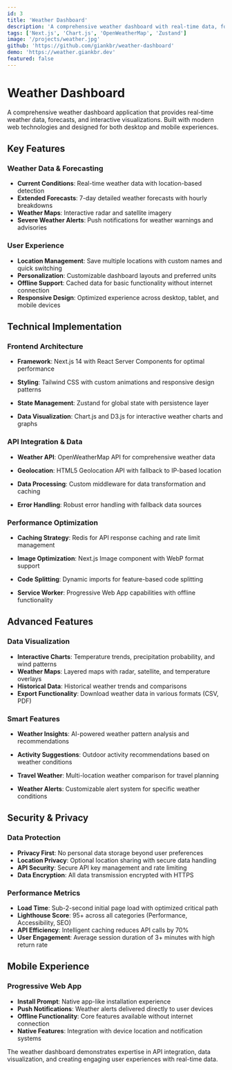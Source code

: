 ```yaml
---
id: 3
title: 'Weather Dashboard'
description: 'A comprehensive weather dashboard with real-time data, forecasts, and interactive visualizations.'
tags: ['Next.js', 'Chart.js', 'OpenWeatherMap', 'Zustand']
image: '/projects/weather.jpg'
github: 'https://github.com/giankbr/weather-dashboard'
demo: 'https://weather.giankbr.dev'
featured: false
---
```


# Weather Dashboard

A comprehensive weather dashboard application that provides real-time weather data, forecasts, and interactive visualizations. Built with modern web technologies and designed for both desktop and mobile experiences.

## Key Features

### Weather Data & Forecasting

- **Current Conditions**: Real-time weather data with location-based detection
- **Extended Forecasts**: 7-day detailed weather forecasts with hourly breakdowns
- **Weather Maps**: Interactive radar and satellite imagery
- **Severe Weather Alerts**: Push notifications for weather warnings and advisories

### User Experience

- **Location Management**: Save multiple locations with custom names and quick switching
- **Personalization**: Customizable dashboard layouts and preferred units
- **Offline Support**: Cached data for basic functionality without internet connection
- **Responsive Design**: Optimized experience across desktop, tablet, and mobile devices

## Technical Implementation

### Frontend Architecture

- **Framework**: Next.js 14 with React Server Components for optimal performance
- **Styling**: Tailwind CSS with custom animations and responsive design patterns
- **State Management**: Zustand for global state with persistence layer

- **Data Visualization**: Chart.js and D3.js for interactive weather charts and graphs

### API Integration & Data

- **Weather API**: OpenWeatherMap API for comprehensive weather data
- **Geolocation**: HTML5 Geolocation API with fallback to IP-based location

- **Data Processing**: Custom middleware for data transformation and caching
- **Error Handling**: Robust error handling with fallback data sources

### Performance Optimization

- **Caching Strategy**: Redis for API response caching and rate limit management
- **Image Optimization**: Next.js Image component with WebP format support
- **Code Splitting**: Dynamic imports for feature-based code splitting

- **Service Worker**: Progressive Web App capabilities with offline functionality

## Advanced Features

### Data Visualization

- **Interactive Charts**: Temperature trends, precipitation probability, and wind patterns
- **Weather Maps**: Layered maps with radar, satellite, and temperature overlays
- **Historical Data**: Historical weather trends and comparisons
- **Export Functionality**: Download weather data in various formats (CSV, PDF)

### Smart Features

- **Weather Insights**: AI-powered weather pattern analysis and recommendations

- **Activity Suggestions**: Outdoor activity recommendations based on weather conditions
- **Travel Weather**: Multi-location weather comparison for travel planning
- **Weather Alerts**: Customizable alert system for specific weather conditions

## Security & Privacy

### Data Protection

- **Privacy First**: No personal data storage beyond user preferences
- **Location Privacy**: Optional location sharing with secure data handling
- **API Security**: Secure API key management and rate limiting
- **Data Encryption**: All data transmission encrypted with HTTPS

### Performance Metrics

- **Load Time**: Sub-2-second initial page load with optimized critical path
- **Lighthouse Score**: 95+ across all categories (Performance, Accessibility, SEO)
- **API Efficiency**: Intelligent caching reduces API calls by 70%
- **User Engagement**: Average session duration of 3+ minutes with high return rate

## Mobile Experience

### Progressive Web App

- **Install Prompt**: Native app-like installation experience
- **Push Notifications**: Weather alerts delivered directly to user devices
- **Offline Functionality**: Core features available without internet connection
- **Native Features**: Integration with device location and notification systems

The weather dashboard demonstrates expertise in API integration, data visualization, and creating engaging user experiences with real-time data.
